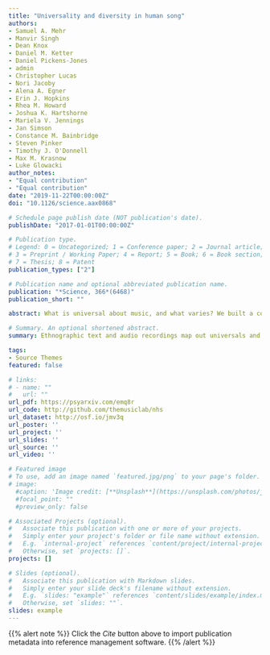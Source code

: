 ```yaml
---
title: "Universality and diversity in human song"
authors:
- Samuel A. Mehr
- Manvir Singh
- Dean Knox
- Daniel M. Ketter
- Daniel Pickens-Jones
- admin
- Christopher Lucas
- Nori Jacoby
- Alena A. Egner
- Erin J. Hopkins
- Rhea M. Howard
- Joshua K. Hartshorne
- Mariela V. Jennings
- Jan Simson
- Constance M. Bainbridge
- Steven Pinker
- Timothy J. O'Donnell
- Max M. Krasnow
- Luke Glowacki
author_notes:
- "Equal contribution"
- "Equal contribution"
date: "2019-11-22T00:00:00Z"
doi: "10.1126/science.aax0868"

# Schedule page publish date (NOT publication's date).
publishDate: "2017-01-01T00:00:00Z"

# Publication type.
# Legend: 0 = Uncategorized; 1 = Conference paper; 2 = Journal article;
# 3 = Preprint / Working Paper; 4 = Report; 5 = Book; 6 = Book section;
# 7 = Thesis; 8 = Patent
publication_types: ["2"]

# Publication name and optional abbreviated publication name.
publication: "*Science, 366*(6468)"
publication_short: ""

abstract: What is universal about music, and what varies? We built a corpus of ethnographic text on musical behavior from a representative sample of the world’s societies, and a discography of audio recordings. The ethnographic corpus reveals that music appears in every society observed; that music varies along three dimensions (formality, arousal, religiosity), more within societies than across them; and that music is associated with certain behavioral contexts such as infant care, healing, dance, and love. The discography, analyzed through machine summaries, amateur and expert listener ratings, and manual transcriptions, revealed that acoustic features of songs predict their primary behavioral context; that tonality is widespread, perhaps universal; that music varies in rhythmic and melodic complexity; and that melodies and rhythms found worldwide follow power laws.

# Summary. An optional shortened abstract.
summary: Ethnographic text and audio recordings map out universals and variation in world music.

tags:
- Source Themes
featured: false

# links:
# - name: ""
#   url: ""
url_pdf: https://psyarxiv.com/emq8r
url_code: http://github.com/themusiclab/nhs
url_dataset: http://osf.io/jmv3q
url_poster: ''
url_project: ''
url_slides: ''
url_source: ''
url_video: ''

# Featured image
# To use, add an image named `featured.jpg/png` to your page's folder. 
# image:
  #caption: 'Image credit: [**Unsplash**](https://unsplash.com/photos/jdD8gXaTZsc)'
  #focal_point: ""
  #preview_only: false

# Associated Projects (optional).
#   Associate this publication with one or more of your projects.
#   Simply enter your project's folder or file name without extension.
#   E.g. `internal-project` references `content/project/internal-project/index.md`.
#   Otherwise, set `projects: []`.
projects: []

# Slides (optional).
#   Associate this publication with Markdown slides.
#   Simply enter your slide deck's filename without extension.
#   E.g. `slides: "example"` references `content/slides/example/index.md`.
#   Otherwise, set `slides: ""`.
slides: example
---
```


{{% alert note %}}
Click the *Cite* button above to import publication metadata into reference management software.
{{% /alert %}}
